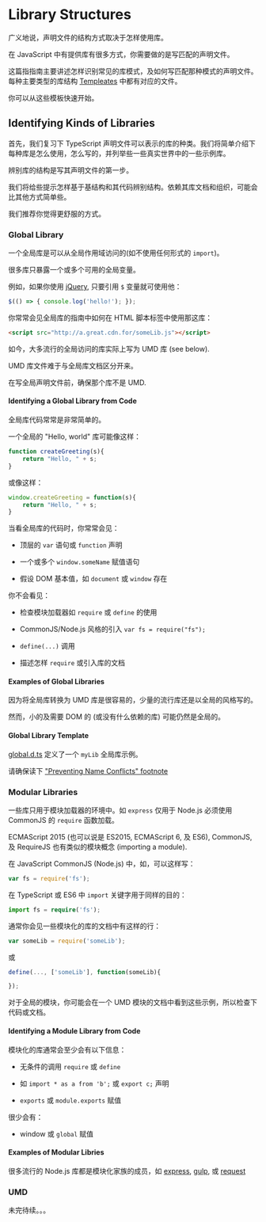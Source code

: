 # Library Structures

广义地说，声明文件的结构方式取决于怎样使用库。

在 JavaScript 中有提供库有很多方式，你需要做的是写匹配的声明文件。

这篇指指南主要讲述怎样识别常见的库模式，及如何写匹配那种模式的声明文件。每种主要类型的库结构 [Templeates](./templates) 中都有对应的文件。

你可以从这些模板快速开始。

## Identifying Kinds of Libraries

首先，我们复习下 TypeScript 声明文件可以表示的库的种类。我们将简单介绍下每种库是怎么使用，怎么写的，并列举些一些真实世界中的一些示例库。

辨别库的结构是写其声明文件的第一步。

我们将给些提示怎样基于基结构和其代码辨别结构。依赖其库文档和组织，可能会比其他方式简单些。

我们推荐你觉得更舒服的方式。

### Global Library

一个全局库是可以从全局作用域访问的(如不使用任何形式的 `import`)。

很多库只暴露一个或多个可用的全局变量。

例如，如果你使用 [jQuery](https://jquery.com/), 只要引用 `$` 变量就可使用他：

```js
$(() => { console.log('hello!'); });
```

你常常会见全局库的指南中如何在 HTML 脚本标签中使用那这库：

```html
<script src="http://a.great.cdn.for/someLib.js"></script>
```

如今，大多流行的全局访问的库实际上写为 UMD 库 (see below).

UMD 库文件难于与全局库文档区分开来。

在写全局声明文件前，确保那个库不是 UMD.

#### Identifying a Global Library from Code

全局库代码常常是非常简单的。

一个全局的 "Hello, world" 库可能像这样：

```js
function createGreeting(s){
	return "Hello, " + s;
}
```

或像这样：

```js
window.createGreeting = function(s){
	return "Hello, " + s;	
}
```

当看全局库的代码时，你常常会见：

- 顶层的 `var` 语句或 `function` 声明

- 一个或多个 `window.someName` 赋值语句

- 假设 DOM 基本值，如 `document` 或 `window` 存在

你不会看见：

- 检查模块加载器如 `require` 或 `define` 的使用

- CommonJS/Node.js 风格的引入 `var fs = require("fs");`

- `define(...)` 调用

- 描述怎样 `require` 或引入库的文档

#### Examples of Global Libraries

因为将全局库转换为 UMD 库是很容易的，少量的流行库还是以全局的风格写的。

然而，小的及需要 DOM 的 (或没有什么依赖的库) 可能仍然是全局的。

#### Global Library Template

[global.d.ts](/declaration-files/global.d.ts) 定义了一个 `myLib` 全局库示例。

请确保读下 ["Preventing Name Conflicts" footnote](#preventing-name-conflicts)

### Modular Libraries

一些库只用于模块加载器的环境中。如 `express` 仅用于 Node.js 必须使用 CommonJS 的 `require` 函数加载。

ECMAScript 2015 (也可以说是 ES2015, ECMAScript 6, 及 ES6), CommonJS, 及 RequireJS 也有类似的模块概念 (importing a module).

在 JavaScript CommonJS (Node.js) 中，如，可以这样写：

```js
var fs = require('fs');
```

在 TypeScript 或 ES6 中 `import` 关键字用于同样的目的：

```ts
import fs = require('fs');
```

通常你会见一些模块化的库的文档中有这样的行：

```js
var someLib = require('someLib');
```

或

```js
define(..., ['someLib'], function(someLib){

});
```

对于全局的模块，你可能会在一个 UMD 模块的文档中看到这些示例，所以检查下代码或文档。

#### Identifying a Module Library from Code

模块化的库通常会至少会有以下信息：

- 无条件的调用 `require` 或 `define`

- 如 `import * as a from 'b';` 或 `export c;` 声明

- `exports` 或 `module.exports` 赋值

很少会有：

- window 或 `global` 赋值

#### Examples of Modular Libries

很多流行的 Node.js 库都是模块化家族的成员，如 [express](http://expressjs.com/), [gulp](http://gulpjs.com/), 或 [request](https://github.com/request/request)

### UMD

未完待续。。。

